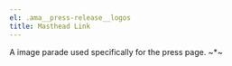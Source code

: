 ```yaml
---
el: .ama__press-release__logos
title: Masthead Link
---
```

A image parade used specifically for the press page. 
~*~